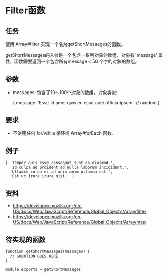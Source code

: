  
#  Filter函数


## 任务

使用 Array#filter 实现一个名为getShortMessages的函数。

getShortMessages的入参是一个包含一系列对象的数组，对象有'.message' 属性，函数需要返回一个包含所有message < 50 个字的对象的数组。 


## 参数

  * messages: 包含了10～100个对象的数组，对象类似:

    {
      message: 'Esse id amet quis eu esse aute officia ipsum.' // random
    }

## 要求

  * 不使用任何 for/while 循环或 Array#forEach 函数.


## 例子

    [ 'Tempor quis esse consequat sunt ea eiusmod.',
      'Id culpa ad proident ad nulla laborum incididunt.',
      'Ullamco in ea et ad anim anim ullamco est.',
      'Est ut irure irure nisi.' ]

## 资料

  * https://developer.mozilla.org/en-US/docs/Web/JavaScript/Reference/Global_Objects/Array/filter
  * https://developer.mozilla.org/en-US/docs/Web/JavaScript/Reference/Global_Objects/Array/map

## 待实现的函数
 
    function getShortMessages(messages) {
      // SOLUTION GOES HERE
    }

    module.exports = getShortMessages